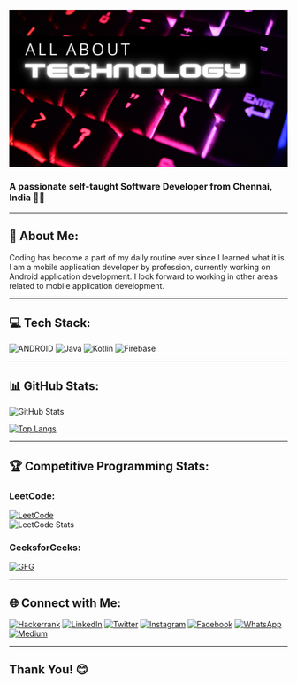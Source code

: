 ![MasterHead](https://github.com/venkatesh-jacke/venkatesh-jacke/blob/main/banner-2.png)
<h3>A passionate self-taught Software Developer from Chennai, India 👨‍💻</h3>

---

## 💫 About Me:
Coding has become a part of my daily routine ever since I learned what it is. I am a mobile application developer by profession, currently working on Android application development. I look forward to working in other areas related to mobile application development.

---

## 💻 Tech Stack:
![ANDROID](https://img.shields.io/badge/android-%233DDC84.svg?style=for-the-badge&logo=android&logoColor=white)
![Java](https://img.shields.io/badge/java-%23ED8B00.svg?style=for-the-badge&logo=openjdk&logoColor=white)
![Kotlin](https://img.shields.io/badge/kotlin-%230095D5.svg?style=for-the-badge&logo=kotlin&logoColor=white)
![Firebase](https://img.shields.io/badge/firebase-%23FFCA28.svg?style=for-the-badge&logo=firebase&logoColor=black)


---

## 📊 GitHub Stats:
![GitHub Stats](https://github-readme-stats.vercel.app/api?username=venkatesh-jacke&show_icons=true&theme=radical)

[![Top Langs](https://github-readme-stats.vercel.app/api/top-langs/?username=venkatesh-jacke&layout=compact&theme=dark)](https://github.com/dangiashish/github-readme-stats)

---

## 🏆 Competitive Programming Stats:
### LeetCode:
[![LeetCode](https://img.shields.io/badge/LeetCode-FFA116?style=for-the-badge&logo=leetcode&logoColor=white)](https://leetcode.com/venkateshjacke/)  
![LeetCode Stats](https://leetcard.jacoblin.cool/venkateshjacke)

### GeeksforGeeks:
[![GFG](https://img.shields.io/badge/GeeksforGeeks-0F9D58?style=for-the-badge&logo=geeksforgeeks&logoColor=white)](https://auth.geeksforgeeks.org/user/venkateshjacke/)

---

## 🌐 Connect with Me:
[![Hackerrank](https://img.shields.io/badge/-Hackerrank-2EC866?style=for-the-badge&logo=HackerRank&logoColor=white)](https://www.hackerrank.com/venkateshjacke?tab=topactivity)
[![LinkedIn](https://img.shields.io/badge/linkedin-%230077B5.svg?style=for-the-badge&logo=linkedin&logoColor=white)](https://www.linkedin.com/in/venkatesh-ezhumalai/)
[![Twitter](https://img.shields.io/badge/Twitter-%231DA1F2.svg?style=for-the-badge&logo=Twitter&logoColor=white)](https://twitter.com/VenkateshJacke)
[![Instagram](https://img.shields.io/badge/Instagram-%23E4405F.svg?style=for-the-badge&logo=Instagram&logoColor=white)](https://www.instagram.com/venkateshjacke/)
[![Facebook](https://img.shields.io/badge/Facebook-%231877F2.svg?style=for-the-badge&logo=Facebook&logoColor=white)](https://facebook.com/venkateshjacke)
[![WhatsApp](https://img.shields.io/badge/WhatsApp-25D366?style=for-the-badge&logo=whatsapp&logoColor=white)](https://wa.me/+918807161938)
[![Medium](https://img.shields.io/badge/Medium-12100E?style=for-the-badge&logo=medium&logoColor=white)](https://medium.com/@venkateshjacke)

---

## Thank You! 😊

